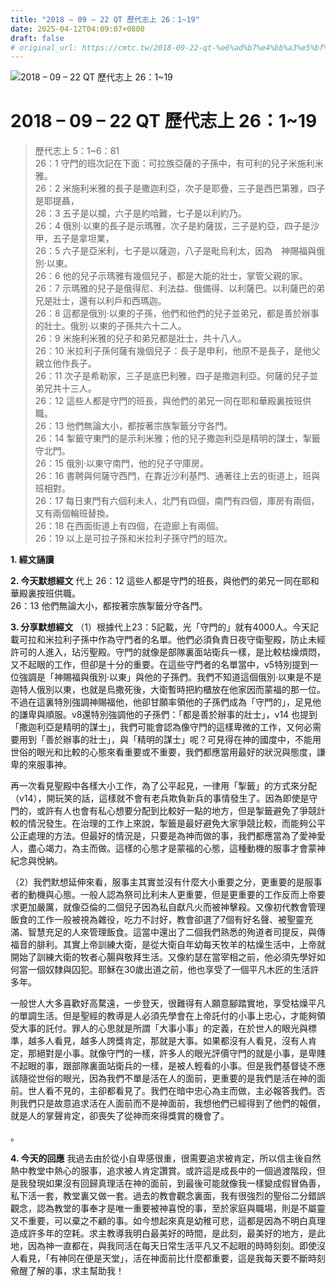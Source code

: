 ```yaml
---
title: "2018 – 09 – 22 QT 歷代志上 26：1~19"
date: 2025-04-12T04:09:07+0800
draft: false
# original_url: https://cmtc.tw/2018-09-22-qt-%e6%ad%b7%e4%bb%a3%e5%bf%97%e4%b8%8a-26%ef%bc%9a119
---
```


![2018 – 09 – 22 QT 歷代志上 26：1\~19](/images/qt.jpg   "2018 – 09 – 22 QT 歷代志上 26：1\~19")

# 2018 – 09 – 22 QT 歷代志上 26：1\~19

> 歷代志上 5：1\~6：81  
> 26：1 守門的班次記在下面：可拉族亞薩的子孫中，有可利的兒子米施利米雅。  
> 26：2 米施利米雅的長子是撒迦利亞，次子是耶疊，三子是西巴第雅，四子是耶提聶，  
> 26：3 五子是以攔，六子是約哈難，七子是以利約乃。  
> 26：4 俄別‧以東的長子是示瑪雅，次子是約薩拔，三子是約亞，四子是沙甲，五子是拿坦業，  
> 26：5 六子是亞米利，七子是以薩迦，八子是毗烏利太，因為　神賜福與俄別‧以東。  
> 26：6 他的兒子示瑪雅有幾個兒子，都是大能的壯士，掌管父親的家。  
> 26：7 示瑪雅的兒子是俄得尼、利法益、俄備得、以利薩巴。以利薩巴的弟兄是壯士，還有以利戶和西瑪迦。  
> 26：8 這都是俄別‧以東的子孫，他們和他們的兒子並弟兄，都是善於辦事的壯士。俄別‧以東的子孫共六十二人。  
> 26：9 米施利米雅的兒子和弟兄都是壯士，共十八人。  
> 26：10 米拉利子孫何薩有幾個兒子：長子是申利，他原不是長子，是他父親立他作長子。  
> 26：11 次子是希勒家，三子是底巴利雅，四子是撒迦利亞。何薩的兒子並弟兄共十三人。  
> 26：12 這些人都是守門的班長，與他們的弟兄一同在耶和華殿裏按班供職。  
> 26：13 他們無論大小，都按著宗族掣籤分守各門。  
> 26：14 掣籤守東門的是示利米雅；他的兒子撒迦利亞是精明的謀士，掣籤守北門。  
> 26：15 俄別‧以東守南門，他的兒子守庫房。  
> 26：16 書聘與何薩守西門，在靠近沙利基門、通著往上去的街道上，班與班相對。  
> 26：17 每日東門有六個利未人，北門有四個，南門有四個，庫房有兩個，又有兩個輪班替換。  
> 26：18 在西面街道上有四個，在遊廊上有兩個。  
> 26：19 以上是可拉子孫和米拉利子孫守門的班次。

**1. 經文誦讀**

**2.  今天默想經文**
代上 26：12 這些人都是守門的班長，與他們的弟兄一同在耶和華殿裏按班供職。  
26：13 他們無論大小，都按著宗族掣籤分守各門。

**3. 分享默想經文**
（1）根據代上23：5記載，光「守門的」就有4000人。今天記載可拉和米拉利子孫中作為守門者的名單。他們必須負責日夜守衛聖殿，防止未經許可的人進入，玷污聖殿。守門的就像是部隊裏面站衛兵一樣，是比較枯燥煩悶，又不起眼的工作，但卻是十分的重要。在這些守門者的名單當中，v5特別提到一位強調是「神賜福與俄別‧以東」與他的子孫們。我們不知道這個俄別‧以東是不是迦特人俄別以東，也就是烏撒死後，大衛暫時把約櫃放在他家因而蒙福的那一位。不過在這裏特別強調神賜福他，他卻甘願率領他的子孫們成為「守門的」，足見他的謙卑與順服。v8還特別強調他的子孫們：「都是善於辦事的壯士」，v14 也提到「撒迦利亞是精明的謀士」，我們可能會認為像守門的這樣卑微的工作，又何必需要用到「善於辦事的壯士」，與「精明的謀士」呢？可見得在神的國度中，不能用世俗的眼光和比較的心態來看重要或不重要，我們都應當用最好的狀況與態度，謙卑的來服事神。

再一次看見聖殿中各樣大小工作，為了公平起見，一律用「掣籤」的方式來分配（v14），開玩笑的話，這樣就不會有老兵欺負新兵的事情發生了。因為即使是守門的，或許有人也會有私心想要分配到比較好一點的地方，但是掣籤避免了爭競計較的情況發生。在治理的工作上來說，掣籤是最好避免大家爭競比較，而能夠公平公正處理的方法。但最好的情況是，只要是為神而做的事，我們都應當為了愛神愛人，盡心竭力，為主而做。這樣的心態才是蒙福的心態，這種動機的服事才會蒙神紀念與悅納。

（2）我們默想延伸來看，服事主其實並沒有什麼大小重要之分，更重要的是服事者的動機與心態。一般人認為祭司比利未人更重要，但是更重要的工作反而上帝要求更加嚴厲，就像亞倫的二個兒子因為私自獻凡火而被神擊殺。又像初代教會管理飯食的工作一般被視為雜役，吃力不討好，教會卻選了7個有好名聲、被聖靈充滿、智慧充足的人來管理飯食。這當中還出了二個我們熟悉的殉道者司提反，與傳福音的腓利。其實上帝訓練大衛，是從大衛自年幼每天牧羊的枯燥生活中，上帝就開始了訓練大衛的牧者心腸與敬拜生活。又像約瑟在當宰相之前，他必須先學好如何當一個奴隸與囚犯。耶穌在30歲出道之前，他也享受了一個平凡木匠的生活許多年。

一般世人大多喜歡好高騖遠，一步登天，很難得有人願意腳踏實地，享受枯燥平凡的單調生活。但是聖經的教導是人必須先學會在上帝託付的小事上忠心，才能夠領受大事的託付。罪人的心思就是所謂「大事小事」的定義，在於世人的眼光與標準，越多人看見，越多人誇獎肯定，那就是大事。如果都沒有人看見，沒有人肯定，那絕對是小事。就像守門的一樣，許多人的眼光評價守門的就是小事，是卑賤不起眼的事，跟部隊裏面站衛兵的一樣，是被人輕看的小事。但是我們基督徒不應該隨從世俗的眼光，因為我們不單是活在人的面前，更重要的是我們是活在神的面前。世人看不見的，主卻都看見了。我們在暗中忠心為主而做，主必報答我們。否則我們只是故意追求活在人面前而不是神面前，我想他們已經得到了他們的報償，就是人的掌聲肯定，卻喪失了從神而來得獎賞的機會了。

。

**4. 今天的回應**
我過去由於從小自卑感很重，很需要追求被肯定，所以信主後自然熱中教堂中熱心的服事，追求被人肯定讚賞。或許這是成長中的一個過渡階段，但是我發現如果沒有回歸真理活在神的面前，到最後可能就像我一樣變成假冒偽善，私下活一套，教堂裏又做一套。過去的教會觀念裏面，我有很強烈的聖俗二分錯誤觀念，認為教堂的事奉才是唯一重要被神喜悅的事，至於家庭與職場，則是不屬靈又不重要，可以棄之不顧的事。如今想起來真是幼稚可悲，這都是因為不明白真理造成許多年的空耗。求主教導我明白最美好的時間，是此刻，最美好的地方，是此地，因為神一直都在，與我同活在每天日常生活平凡又不起眼的時時刻刻。即使沒人看見，「有神同在便是天堂」，活在神面前比什麼都重要，這是我每天要不斷時刻儆醒了解的事，求主幫助我！
